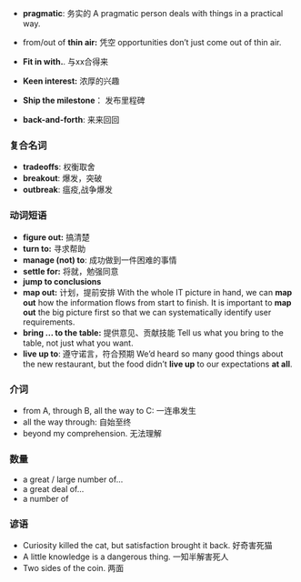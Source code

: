 

- **pragmatic**: 务实的
  A pragmatic person deals with things in a practical way.

- from/out of **thin air:** 凭空
  opportunities don’t just come out of thin air.
- **Fit in with.**. 与xx合得来
- **Keen interest:** 浓厚的兴趣
- **Ship the milestone**： 发布里程碑
- **back-and-forth**: 来来回回



### 复合名词

- **tradeoffs**: 权衡取舍
- **breakout**: 爆发，突破
- **outbreak**: 瘟疫,战争爆发



### 动词短语

- **figure out:** 搞清楚
- **turn to:** 寻求帮助
- **manage (not) to**: 成功做到一件困难的事情
- **settle for:** 将就，勉强同意
- **jump to conclusions**
- **map out:** 计划，提前安排
  With the whole IT picture in hand, we can **map out** how the information flows from start to finish.
  It is important to **map out** the big picture first so that we can systematically identify user requirements.
- **bring ... to the table:** 提供意见、贡献技能
  Tell us what you bring to the table, not just what you want. 
- **live up to**: 遵守诺言，符合预期
  We’d heard so many good things about the new restaurant, but the food didn’t **live up** to our expectations **at all**.



### 介词

- from A, through B, all the way to C: 一连串发生
- all the way through: 自始至终
- beyond my comprehension. 无法理解



### 数量

- a great / large number of...
- a great deal of...
- a number of



### 谚语

- Curiosity killed the cat, but satisfaction brought it back. 好奇害死猫
- A little knowledge is a dangerous thing. 一知半解害死人
- Two sides of the coin. 两面

